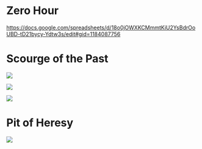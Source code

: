 <!-- TITLE: Raid Resources -->
<!-- SUBTITLE: Use these things to help you do raids and dungeons in Destiny 2 -->

# Zero Hour

https://docs.google.com/spreadsheets/d/18o0jOWXKCMmmtKiU2YsBdrOoUBD-tD21bycy-Ydtw3s/edit#gid=1184087756

# Scourge of the Past
![](https://cesque.com/storage/19/08/06/031266214624.png)

![](https://cesque.com/storage/19/08/06/725763646125.png)

![](https://cesque.com/storage/19/08/06/517372573346.png)

# Pit of Heresy

![](https://cesque.com/storage/19/11/07/828216022435.png)